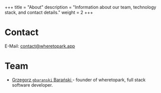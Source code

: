 +++
title = "About"
description = "Information about our team, technology stack, and contact details."
weight = 2
+++

# Contact

E-Mail: [contact@wheretopark.app](mailto:contact@wheretopark.app)

# Team

- [Grzegorz `gbaranski` Barański ](https://gbaranski.com) - founder of wheretopark, full stack software developer.